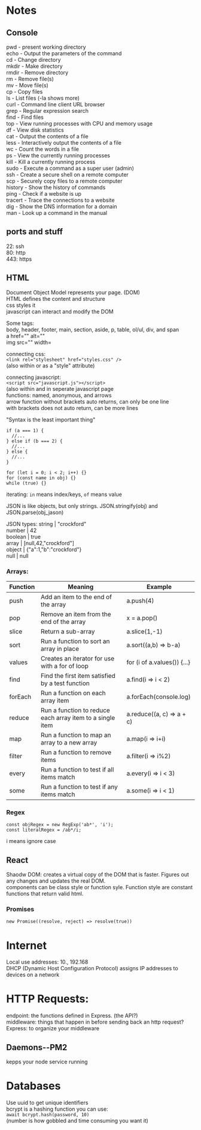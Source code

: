 # Notes

## Console

pwd - present working directory  
echo - Output the parameters of the command  
cd - Change directory  
mkdir - Make directory  
rmdir - Remove directory  
rm - Remove file(s)  
mv - Move file(s)  
cp - Copy files  
ls - List files (-la shows more)  
curl - Command line client URL browser  
grep - Regular expression search  
find - Find files  
top - View running processes with CPU and memory usage  
df - View disk statistics  
cat - Output the contents of a file  
less - Interactively output the contents of a file  
wc - Count the words in a file  
ps - View the currently running processes  
kill - Kill a currently running process  
sudo - Execute a command as a super user (admin)  
ssh - Create a secure shell on a remote computer  
scp - Securely copy files to a remote computer  
history - Show the history of commands  
ping - Check if a website is up  
tracert - Trace the connections to a website  
dig - Show the DNS information for a domain  
man - Look up a command in the manual  

## ports and stuff

22: ssh  
80: http  
443: https  

## HTML

<!DOCTYPE html>

Document Object Model represents your page. (DOM)  
HTML defines the content and structure  
css styles it  
javascript can interact and modify the DOM  

Some tags:  
body, header, footer, main, section, aside, p, table, ol/ul, div, and span  
a href="" alt=""  
img src="" width=  

connecting css:  
`<link rel="stylesheet" href="styles.css" />`  
(also within <style></style> or as a "style" attribute)  

connecting javascript:  
`<script src="javascript.js"></script>`  
(also within <script><script/> or in some attributes like "onclick")  


## CSS

### selector

(body, p, span, #id, .class, etc) 

| Combinator | Meaning | Example | Description |
|--|--|--|--|
| Descendant | A list of descendants | body section | Any section that is a descendant of a body |
| Child | A list of direct children | section > p | Any p that is a direct child of a section |
| General sibling | A list of siblings | div ~ p | Any p that has a div sibling |
| Adjacent sibling | A list of adjacent sibling | div + p | Any p that has an adjacent div sibling |

### Declarations

| Property | Value | Example | Discussion |
|--|--|--|--|
| background-color | color | red | Fill the background color |
border | color width style | #fad solid medium | Sets the border using shorthand where any or all of the values may be provided
border-radius | unit | 50% | The size of the border radius
box-shadow | x-offset y-offset blu-radius color | 2px 2px 2px gray | Creates a shadow
columns | number | 3 | Number of textual columns
column-rule | color width style | solid thin black | Sets the border used between columns using border shorthand
color | color | rgb(128, 0, 0) | Sets the text color
cursor | type | grab | Sets the cursor to display when hovering over the element
display | type | none | Defines how to display the element and its children
filter | filter-function | grayscale(30%) | Applies a visual filter
float | direction | right | Places the element to the left or right in the flow
flex |  |  | Flex layout. Used for responsive design
font | family size style | Arial 1.2em bold | Defines the text font using shorthand
grid |  |  | Grid layout. Used for responsive design
height | unit | .25em | Sets the height of the box
margin | unit | 5px 5px 0 0 | Sets the margin spacing
max-[width/height] | unit | 20% | Restricts the width or height to no more than the unit
min-[width/height] | unit | 10vh | Restricts the width or height to no less than the unit
opacity | number | .9 | Sets how opaque the element is
overflow | [visible/hidden/scroll/auto] | scroll | Defines what happens when the content does not fix in its box
position | [static/relative/absolute/sticky] | absolute | Defines how the element is positioned in the document
padding | unit | 1em 2em | Sets the padding spacing
left | unit | 10rem | The horizontal value of a positioned element
text-align | [start/end/center/justify] | end | Defines how the text is aligned in the element
top | unit | 50px | The vertical value of a positioned element
transform | transform-function | rotate(0.5turn) | Applies a transformation to the element
width | unit | 25vmin | Sets the width of the box
z-index | number | 100 | Controls the positioning of the element on the z axis

box: outside: margin then border then padding then content

Flex:  
for containers:  
flex-direction: row | row-reverse | column | column-reverse;  
flex-wrap: nowrap | wrap | wrap-reverse;  
flex-flow: column wrap;  
justify-content: flex-start | flex-end | center | space-between | space-around | space-evenly | start | end | left | right ... + safe | unsafe;  
align-items: stretch | flex-start | flex-end | center | baseline | first baseline | last baseline | start | end | self-start | self-end + ... safe | unsafe;  
(align-items is like justify content but for cross-axis)  
align-content: flex-start | flex-end | center | space-between | space-around | space-evenly | stretch | start | end | baseline | first baseline | last baseline + ... safe | unsafe;  
(align-content is only for multi-line with wrapping)  
gap: 10px 20px; /* row-gap column-gap */  

for children:  
order: 5; /* default is 0 */  
flex: none | [ <'flex-grow'> <'flex-shrink'>? || <'flex-basis'> ]  
align-self: auto | flex-start | flex-end | center | baseline | stretch;  


## Javascript

can be included in 3 ways: in attribute thing, in <script></script> and in seperate javascript page  
functions: named, anonymous, and arrows  
arrow function without brackets auto returns, can only be one line  
with brackets does not auto return, can be more lines  

"Syntax is the least important thing"

    if (a === 1) {
      //...
    } else if (b === 2) {
      //...
    } else {
      //...
    }

    for (let i = 0; i < 2; i++) {}
    for (const name in obj) {}
    while (true) {}


iterating: `in` means index/keys, `of` means value

JSON is like objects, but only strings. JSON.stringify(obj) and JSON.parse(obj_jason)

JSON types:
string | "crockford"  
number | 42  
boolean | true  
array | [null,42,"crockford"]  
object | {"a":1,"b":"crockford"}  
null | null  

### Arrays:

Function | Meaning | Example
--|--|--
push | Add an item to the end of the array | a.push(4)
pop | Remove an item from the end of the array | x = a.pop()
slice | Return a sub-array | a.slice(1,-1)
sort | Run a function to sort an array in place | a.sort((a,b) => b-a)
values | Creates an iterator for use with a for of loop | for (i of a.values()) {...}
find | Find the first item satisfied by a test function | a.find(i => i < 2)
forEach | Run a function on each array item | a.forEach(console.log)
reduce | Run a function to reduce each array item to a single item | a.reduce((a, c) => a + c)
map | Run a function to map an array to a new array | a.map(i => i+i)
filter | Run a function to remove items | a.filter(i => i%2)
every | Run a function to test if all items match | a.every(i => i < 3)
some | Run a function to test if any items match | a.some(i => i < 1)

### Regex

    const objRegex = new RegExp('ab*', 'i');
    const literalRegex = /ab*/i;
i means ignore case

## React

Shaodw DOM: creates a virtual copy of the DOM that is faster. Figures out any changes and updates the real DOM.  
components can be class style or function syle. Function style are constant functions that return valid html.  

### Promises

`new Promise((resolve, reject) => resolve(true))`

# Internet

Local use addresses: 10., 192.168  
DHCP (Dynamic Host Configuration Protocol) assigns IP addresses to devices on a network

# HTTP Requests:

endpoint: the functions defined in Express. (the API?)  
middleware: things that happen in before sending back an http request?  
Express: to organize your middleware  

## Daemons--PM2

kepps your node service running

# Databases

Use uuid to get unique identifiers  
bcrypt is a hashing function you can use:  
`await bcrypt.hash(password, 10)`  
(number is how gobbled and time consuming you want it)
